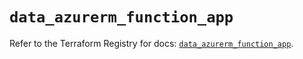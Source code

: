 # `data_azurerm_function_app`

Refer to the Terraform Registry for docs: [`data_azurerm_function_app`](https://registry.terraform.io/providers/hashicorp/azurerm/4.14.0/docs/data-sources/function_app).
